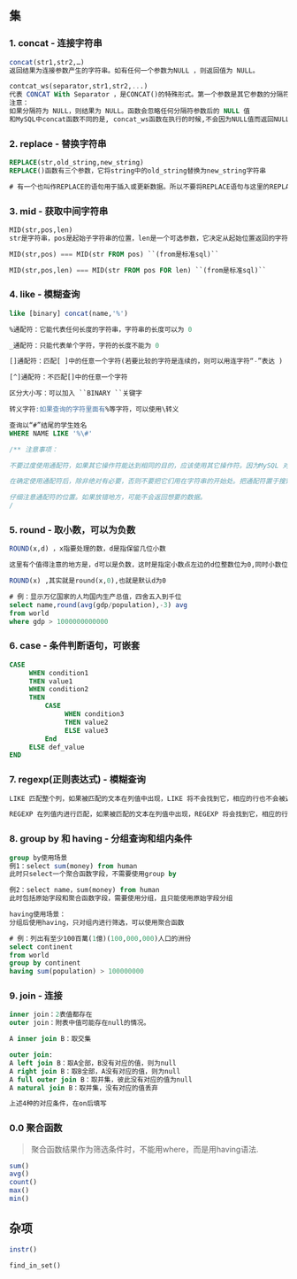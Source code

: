 ## 集

###  1. concat - 连接字符串

```sql
concat(str1,str2,…)
返回结果为连接参数产生的字符串。如有任何一个参数为NULL ，则返回值为 NULL。

contcat_ws(separator,str1,str2,...)
代表 CONCAT With Separator ，是CONCAT()的特殊形式。第一个参数是其它参数的分隔符。分隔符的位置放在要连接的两个字符串之间。分隔符可以是一个字符串，也可以是其它参数。
注意：
如果分隔符为 NULL，则结果为 NULL。函数会忽略任何分隔符参数后的 NULL 值
和MySQL中concat函数不同的是, concat_ws函数在执行的时候,不会因为NULL值而返回NULL
```

###  2. replace - 替换字符串

```sql
REPLACE(str,old_string,new_string)
REPLACE()函数有三个参数，它将string中的old_string替换为new_string字符串

# 有一个也叫作REPLACE的语句用于插入或更新数据。所以不要将REPLACE语句与这里的REPLACE字符串函数混淆。
```

### 3. mid - 获取中间字符串

```sql
MID(str,pos,len)
str是字符串，pos是起始子字符串的位置，len是一个可选参数，它决定从起始位置返回的字符数

MID(str,pos) === MID(str FROM pos) ``(from是标准sql)``

MID(str,pos,len) === MID(str FROM pos FOR len) ``(from是标准sql)``
```

### 4. like - 模糊查询

```sql
like [binary] concat(name,'%')

%通配符：它能代表任何长度的字符串，字符串的长度可以为 0

_通配符：只能代表单个字符，字符的长度不能为 0

[]通配符：匹配[ ]中的任意一个字符(若要比较的字符是连续的，则可以用连字符“-”表达 )

[^]通配符：不匹配[]中的任意一个字符

区分大小写：可以加入 ``BINARY ``关键字

转义字符:如果查询的字符里面有%等字符，可以使用\转义

查询以“#”结尾的学生姓名 
WHERE NAME LIKE '%\#'

/** 注意事项：

不要过度使用通配符，如果其它操作符能达到相同的目的，应该使用其它操作符。因为MySQL 对通配符的处理一般会比其他操作符花费更长的时间。

在确定使用通配符后，除非绝对有必要，否则不要把它们用在字符串的开始处。把通配符置于搜索模式的开始处，搜索起来是最慢的。

仔细注意通配符的位置。如果放错地方，可能不会返回想要的数据。
/
```



### 5. round - 取小数，可以为负数

```sql
ROUND(x,d) ，x指要处理的数，d是指保留几位小数

这里有个值得注意的地方是，d可以是负数，这时是指定小数点左边的d位整数位为0,同时小数位均为0

ROUND(x) ,其实就是round(x,0),也就是默认d为0
```

```sql
# 例：显示万亿国家的人均国内生产总值，四舍五入到千位
select name,round(avg(gdp/population),-3) avg
from world
where gdp > 1000000000000
```



### 6. case - 条件判断语句，可嵌套

```sql
CASE
     WHEN condition1
     THEN value1
     WHEN condition2
     THEN 
         CASE
              WHEN condition3
              THEN value2
              ELSE value3
         End
     ELSE def_value
END
```

### 7. regexp(正则表达式) - 模糊查询

```markdown
LIKE 匹配整个列，如果被匹配的文本在列值中出现，LIKE 将不会找到它，相应的行也不会被返回（除非使用通配符）。

REGEXP 在列值内进行匹配，如果被匹配的文本在列值中出现，REGEXP 将会找到它，相应的行将被返回，并且 REGEXP 能匹配整个列值（与 LIKE 相同的作用）
```

### 8. group by 和 having - 分组查询和组内条件

```sql
group by使用场景
例1：select sum(money) from human
此时只select一个聚合函数字段，不需要使用group by

例2：select name，sum(money) from human
此时包括原始字段和聚合函数字段，需要使用分组，且只能使用原始字段分组
```

```sql
having使用场景：
分组后使用having，只对组内进行筛选，可以使用聚合函数
```

```sql
# 例：列出有至少100百萬(1億)(100,000,000)人口的洲份
select continent
from world
group by continent
having sum(population) > 100000000
```

### 9. join - 连接

```sql
inner join：2表值都存在
outer join：附表中值可能存在null的情况。

A inner join B：取交集

outer join:
A left join B：取A全部，B没有对应的值，则为null
A right join B：取B全部，A没有对应的值，则为null
A full outer join B：取并集，彼此没有对应的值为null
A natural join B：取并集，没有对应的值丢弃

上述4种的对应条件，在on后填写
```

### 0.0 聚合函数

> 聚合函数结果作为筛选条件时，不能用where，而是用having语法.

```sql
sum()
avg()
count()
max()
min()
```



## 杂项

``` sql
instr()

find_in_set()
```

